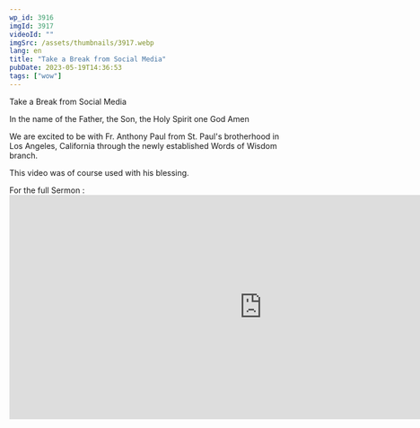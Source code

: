 ```yaml
---
wp_id: 3916
imgId: 3917
videoId: ""
imgSrc: /assets/thumbnails/3917.webp
lang: en
title: "Take a Break from Social Media"
pubDate: 2023-05-19T14:36:53
tags: ["wow"]
---
```


<p>Take a Break from Social Media</p>
<p>In the name of the Father, the Son, the Holy Spirit one God Amen</p>
<p>We are excited to be with Fr. Anthony Paul from St. Paul's brotherhood in Los Angeles, California through the newly established Words of Wisdom branch.</p>
<p>This video was of course used with his blessing.</p>
<p>For the full Sermon :<br />
<iframe class="wp-embedded-content" sandbox="allow-scripts" security="restricted" title="It&#039;s Lent, folks! (Fr Antony Paul) by Upper Room Media" width="900" height="400" scrolling="no" frameborder="no" src="https://w.soundcloud.com/player/?visual=true&url=https%3A%2F%2Fapi.soundcloud.com%2Ftracks%2F1450459414&show_artwork=true&maxheight=1000&maxwidth=900#?secret=CC8wtBS1iQ" data-secret="CC8wtBS1iQ"></iframe></p>
